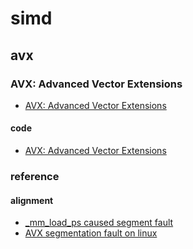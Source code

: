 # simd

## avx

### AVX: Advanced Vector Extensions

- [AVX: Advanced Vector Extensions](https://www.cs.uaf.edu/courses/cs441/notes/avx/)

#### code

- [AVX: Advanced Vector Extensions](https://github.com/gaoxinge/something/tree/master/simd/AVX%20Advanced%20Vector%20Extensions)

### reference

#### alignment

- [_mm_load_ps caused segment fault](https://stackoverflow.com/questions/21015961/mm-load-ps-caused-segment-fault)
- [AVX segmentation fault on linux](https://stackoverflow.com/questions/33373318/avx-segmentation-fault-on-linux)

